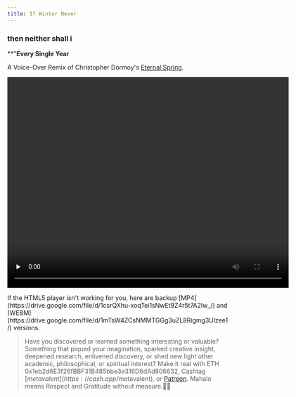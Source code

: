 ```yaml
---
title: If Winter Never
---
```


### then neither shall i

**"**Every Single Year**

A Voice-Over Remix of Christopher Dormoy's [Eternal Spring](https://vimeo.com/689902544).

<p></p>
<video controls preload="none" class="center" width="640" height="480">
  <source src="https://github.com/metavalent/metavalent.github.io/blob/gh-pages/assets/audio-video/If_Winter_Never.mp4?raw=true" type="video/mp4">
  <source src="https://github.com/metavalent/metavalent.github.io/blob/gh-pages/assets/audio-video/If_Winter_Never.webm?raw=true" type="video/webm">
Your browser does not support the video tag. Try [MP4](https://drive.google.com/file/d/1csrQXhu-xoqTei1sNwEt9Z4r5t7A2Iw_/) or [WEBM](https://drive.google.com/file/d/1mTsW4ZCsNMMTGGg3uZL8Rigmg3Ulzee1/) versions.
</video>

<p></p>
If the HTML5 player isn't working for you, here are backup [MP4](https://drive.google.com/file/d/1csrQXhu-xoqTei1sNwEt9Z4r5t7A2Iw_/) and [WEBM](https://drive.google.com/file/d/1mTsW4ZCsNMMTGGg3uZL8Rigmg3Ulzee1/) versions.

<!-- a bubbleapps experiment
https://simplevideoplayer.bubbleapps.io/video?mp4=https://github.com/metavalent/metavalent.github.io/blob/gh-pages/assets/audio-video/If_Winter_Never.mp4?raw=true&webm=https://github.com/metavalent/metavalent.github.io/blob/gh-pages/assets/audio-video/If_Winter_Never.webm?raw=true
-->

> Have you discovered or learned something interesting or valuable? Something that piqued your imagination, sparked creative insight, deepened research, enlivened discovery, or shed new light other academic, philosophical, or spiritual interest? Make it real with ETH 0x1eb2d6E3f26fBBF31B485bbe3e316D6dAd806632, Cashtag [$metavalent](https://cash.app/$metavalent), or [Patreon](https://patreon.com/metavalent). Mahalo means Respect and Gratitude without measure.🙏🏼
